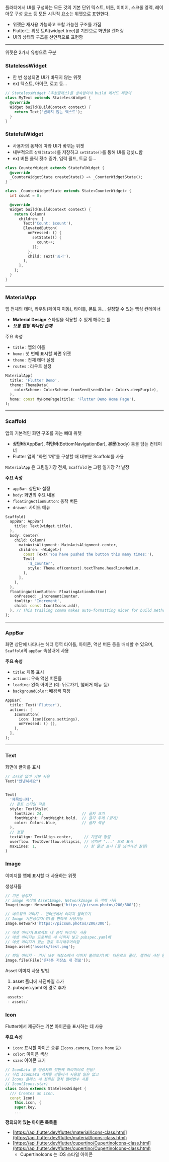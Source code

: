 
플러터에서 UI를 구성하는 모든 것의 기본 단위
텍스트, 버튼, 이미지, 스크롤 영역, 레이아웃 구성 요소 등 모든 시각적 요소는 위젯으로 표현한다.

- 위젯은 재사용 가능하고 조합 가능한 구조를 가짐
- Flutter는 위젯 트리(widget tree)를 기반으로 화면을 렌더링
- UI의 상태와 구조를 선언적으로 표현함

---

위젯은 2가지 유형으로 구분

###  StatelessWidget
- 한 번 생성되면 UI가 바뀌지 않는 위젯
- ex) 텍스트, 아이콘, 로고 등...

```dart
// StatelessWidget (추상클래스)를 상속받아서 build 메서드 재정의
class MyText extends StatelessWidget {
  @override
  Widget build(BuildContext context) {
    return Text('변하지 않는 텍스트');
  }
}
```


### StatefulWidget
- 사용자의 동작에 따라 UI가 바뀌는 위젯
- 내부적으로 `상태(State)`를 저장하고 `setState()`를 통해 UI를 갱싲ㄴ함
- ex) 버튼 클릭 횟수 증가, 입력 필드, 토글 등...

```dart
class CounterWidget extends StatefulWidget {
  @override
  _CounterWidgetState createState() => _CounterWidgetState();
}

class _CounterWidgetState extends State<CounterWidget> {
  int count = 0;

  @override
  Widget build(BuildContext context) {
    return Column(
      children: [
        Text('Count: $count'),
        ElevatedButton(
          onPressed: () {
            setState(() {
              count++;
            });
          },
          child: Text('증가'),
        ),
      ],
    );
  }
}
```

---

### MaterialApp

앱 전체의 테마, 라우팅(페이지 이동), 타이틀, 폰트 등... 설정할 수 있는 핵심 컨테이너
- **Material Design** 스타일을 적용할 수 있게 해주는 틀
- _**보통 앱당 하나만 존재**_


주요 속성
- `title` : 앱의 이름
- `home` : 첫 번째 표시할 화면 위젯
- `theme` : 전체 테마 설정
- `routes` :  라우트 설정

```dart
MaterialApp(
  title: 'Flutter Demo',
  theme: ThemeData(
    colorScheme: ColorScheme.fromSeed(seedColor: Colors.deepPurple),
  ),
  home: const MyHomePage(title: 'Flutter Demo Home Page'),
);
```

---

### Scaffold

 앱의 기본적인 화면 구조를 자는 뼈대 위젯
 
- **상단바**(AppBar), **하단바**(BottomNavigationBar), **본문**(body) 등을 담는 컨테이너
- Flutter 앱의 "화면 1개"를 구성할 때 대부분 Scaffold를 사용

`MaterialApp` 은 그림일기장 전체, `Scaffold` 는 그림 일기장 각 낱장

**주요 속성**

- `appBar`: 상단바 설정
- `body`: 화면의 주요 내용
- `floatingActionButton`: 동작 버튼
- `drawer`: 사이드 메뉴

```dart
Scaffold(
  appBar: AppBar(
    title: Text(widget.title),
  ),
  body: Center(
    child: Column(
      mainAxisAlignment: MainAxisAlignment.center,
      children: <Widget>[
        const Text('You have pushed the button this many times:'),
        Text(
          '$_counter',
          style: Theme.of(context).textTheme.headlineMedium,
        ),
      ],
    ),
  ),
  floatingActionButton: FloatingActionButton(
    onPressed: _incrementCounter,
    tooltip: 'Increment',
    child: const Icon(Icons.add),
  ), // This trailing comma makes auto-formatting nicer for build methods.
);
```

----

### AppBar

화면 상단에 나타나는 헤더 영역
타이틀, 아이콘, 액션 버튼 등을 배치할 수 있으며, `Scaffold`의 `appBar` 속성내에 사용

**주요 속성**

- `title`: 제목 표시
- `actions`: 우측 액션 버튼들
- `leading`: 왼쪽 아이콘 (예: 뒤로가기, 햄버거 메뉴 등)
- `backgroundColor`: 배경색 지정

```dart
AppBar(
  title: Text('Flutter'),
  actions: [
    IconButton(
      icon: Icon(Icons.settings),
      onPressed: () {},
    ),
  ],
);
```

---
### Text

화면에 글자를 표시

```dart
// 스타일 없이 기본 사용
Text("안녕하세요")


Text(
  '제목입니다',
  // 폰트 스타일 적용
  style: TextStyle(
    fontSize: 24,                 // 글자 크기
    fontWeight: FontWeight.bold,  // 글자 두께 (굵게)
    color: Colors.blue,           // 글자 색상
  ),
  // 정렬
  textAlign: TextAlign.center,     // 가운데 정렬
  overflow: TextOverflow.ellipsis, // 넘치면 "..." 으로 표시
  maxLines: 1,                     // 한 줄만 표시 (줄 넘어가면 잘림)
) 

```


### Image
이미지를 앱에 표시할 때 사용하는 위젯

생성자들
```dart
// 기본 생성자
// image 속성에 AssetImage, NetworkImage 등 객체 사용
Image(image: NetworkImage('https://picsum.photos/200/300'));

// 네트워크 이미지 - 인터넷에서 이미지 불러오기
// Image 기본생성자(위)를 편하게 사용가능
Image.network('https://picsum.photos/200/300');

// 에셋 이미지(프로젝트 내 정적 이미지) 사용
// 에셋 이미지는 프로젝트 내 이미지 넣고 pubspec.yaml에 
// 에셋 이미지가 있는 경로 추가해주어야함
Image.asset('assets/test.png');

// 파일 이미지 - 기기 내부 저장소에서 이미지 불러오기(예: 다운로드 폴더, 갤러리 사진 등)
Image.file(File('휴대폰 저장소 내 경로'));
```


Asset 이미지 사용 방법
1. asset 폴더에 사진파일 추가
2. pubspec.yaml 에 경로 추가
```dart
 assets:
 - assets/
```


### Icon
Flutter에서 제공하는 기본 아이콘을 표시하는 데 사용

**주요 속성**

- `icon`: 표시할 아이콘 종류 (`Icons.camera`, `Icons.home` 등)
- `color`: 아이콘 색상
- `size`: 아이콘 크기

```dart
// IconData 를 생성자의 첫번째 파라미터로 전달!
// 직접 IconData 객체를 만들어서 사용할 일은 없고 
// Icons 클래스 내 정의된 정적 멤버변수 사용
// Icon(Icons.star)
class Icon extends StatelessWidget {
  /// Creates an icon.
  const Icon(
    this.icon, {
    super.key,
    ...
```

**정의되어 있는 아이콘 목록들**

- [https://api.flutter.dev/flutter/material/Icons-class.html](https://api.flutter.dev/flutter/material/Icons-class.html)
- [https://api.flutter.dev/flutter/cupertino/CupertinoIcons-class.html](https://api.flutter.dev/flutter/cupertino/CupertinoIcons-class.html)
    - CupertinoIcons 는 iOS 스타일 아이콘

